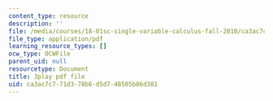 ```yaml
---
content_type: resource
description: ''
file: /media/courses/18-01sc-single-variable-calculus-fall-2010/ca3ac7c771d378b6d5d748505b86d381_YN7k_bXXggY.pdf
file_type: application/pdf
learning_resource_types: []
ocw_type: OCWFile
parent_uid: null
resourcetype: Document
title: 3play pdf file
uid: ca3ac7c7-71d3-78b6-d5d7-48505b86d381
---
```

